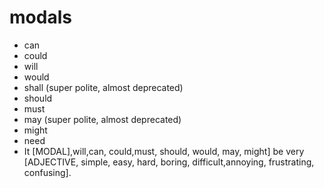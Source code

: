 # modals
* can
* could
* will
* would
* shall (super polite, almost deprecated)
* should
* must
* may (super polite, almost deprecated)
* might
* need
* It [MODAL],will,can, could,must, should, would, may, might] be very [ADJECTIVE, simple, easy, hard, boring, difficult,annoying, frustrating, confusing].


